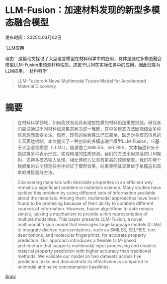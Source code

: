 # LLM-Fusion：加速材料发现的新型多模态融合模型

发布时间：2025年03月02日

`LLM应用

理由：这篇论文探讨了大型语言模型在材料科学中的应用，具体是通过多模态融合模型LLM-Fusion来预测材料性质。这属于LLM在实际任务中的应用，因此归类为LLM应用。` `材料科学`

> LLM-Fusion: A Novel Multimodal Fusion Model for Accelerated Material Discovery

# 摘要

> 在材料科学领域，如何高效发现具有理想性质的材料仍是重要挑战。研究者们尝试通过不同材料信息集来解决这一难题，其中多模态方法因能结合多种信息源而备受关注。然而，现有的融合算法仍显简单，缺乏对多模态信息的丰富表达机制。本文提出了一种创新的多模态融合模型LLM-Fusion，它基于大型语言模型（LLMs），能够整合SMILES、SELFIES、文本描述和分子指纹等多种表示形式，实现精准的性质预测。我们的方法采用灵活的LLM架构，支持多模态输入处理，相比传统方法具有更高的预测精度。我们在两个数据集的五个预测任务中验证了模型效果，结果表明其显著优于单模态和简单的拼接基线方法。

> Discovering materials with desirable properties in an efficient way remains a significant problem in materials science. Many studies have tackled this problem by using different sets of information available about the materials. Among them, multimodal approaches have been found to be promising because of their ability to combine different sources of information. However, fusion algorithms to date remain simple, lacking a mechanism to provide a rich representation of multiple modalities. This paper presents LLM-Fusion, a novel multimodal fusion model that leverages large language models (LLMs) to integrate diverse representations, such as SMILES, SELFIES, text descriptions, and molecular fingerprints, for accurate property prediction. Our approach introduces a flexible LLM-based architecture that supports multimodal input processing and enables material property prediction with higher accuracy than traditional methods. We validate our model on two datasets across five prediction tasks and demonstrate its effectiveness compared to unimodal and naive concatenation baselines.

[Arxiv](https://arxiv.org/abs/2503.01022)
